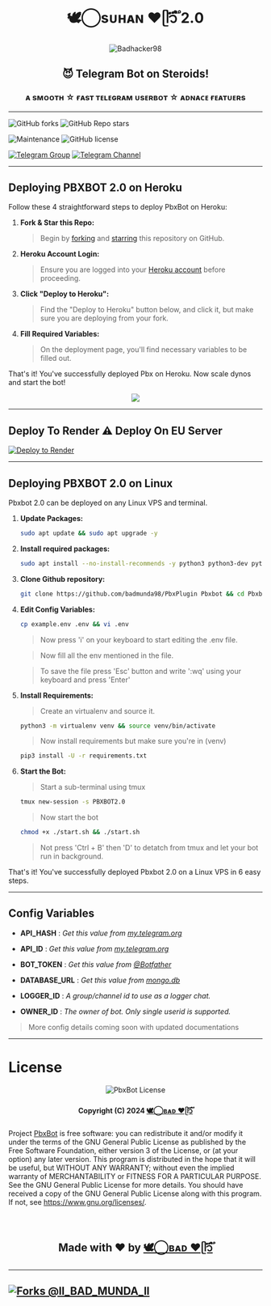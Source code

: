 <h1 align="center"><b> 🕊️⃝‌sᴜʜᴀɴ ❤️ᥫ᭡፝֟፝֟ 2.0</b></h1>

<p align="center"><img src="https://telegra.ph/file/fd8a6715f04182086b49e.jpg" alt="Badhacker98"></p>

<h2 align="center">😈 Telegram Bot on Steroids!</h3>

<h3 align="center">
    ᴀ sᴍᴏᴏᴛʜ ☆ ғᴀsᴛ ᴛᴇʟᴇɢʀᴀᴍ ᴜsᴇʀʙᴏᴛ 
☆ ᴀᴅɴᴀᴄᴇ ғᴇᴀᴛᴜᴇʀs
</h3>

---

![GitHub forks](https://img.shields.io/github/forks/Badhacker98/PBX_2.0?style=social)
![GitHub Repo stars](https://img.shields.io/github/stars/Badhacker98/PBX_2.0?style=social)

![Maintenance](https://img.shields.io/badge/Maintained%3F-Yes-white?&style=social&logo=hugo)
![GitHub license](https://img.shields.io/github/license/Badhacker98/PBX_2.0?&style=social&logo=github)


[![Telegram Group](https://img.shields.io/badge/Telegram-Group-white?&style=social&logo=telegram)](https://t.me/ll_THE_BAD_BOT_ll)
[![Telegram Channel](https://img.shields.io/badge/Telegram-Channel-white?&style=social&logo=telegram)](https://t.me/PBX_NETWORK)



---

## Deploying PBXBOT 2.0 on Heroku

Follow these 4 straightforward steps to deploy PbxBot on Heroku:

1. **Fork & Star this Repo:**
    > Begin by [forking](https://github.com/Badhacker98/PBX_2.0/fork) and [starring](https://github.com/Badhacker98/PBX_2.0//) this repository on GitHub.

2. **Heroku Account Login:**
   > Ensure you are logged into your [Heroku account](https://dashboard.heroku.com) before proceeding.

3. **Click "Deploy to Heroku":**
   > Find the "Deploy to Heroku" button below, and click it, but make sure you are deploying from your fork.

4. **Fill Required Variables:**
   > On the deployment page, you'll find necessary variables to be filled out.

That's it! You've successfully deployed Pbx  on Heroku. Now scale dynos and start the bot!

<p align="center">
    <a href="https://heroku.com/deploy"><img src="https://img.shields.io/badge/Pbxbot-Deploy%20To%20Heroku-black?style=for-the-badge&logo=heroku"/></a>
</p>

---

## Deploy To Render ⚠️ Deploy On EU Server

[![Deploy to Render](https://render.com/images/deploy-to-render-button.svg)](https://render.com/deploy?repo=https://github.com/Badhacker98/PBX_2.0)

---

## Deploying PBXBOT 2.0 on Linux

Pbxbot 2.0 can be deployed on any Linux VPS and terminal.

1. **Update Packages:**   
    ```bash
    sudo apt update && sudo apt upgrade -y
   ```

2. **Install required packages:**
    ```bash
    sudo apt install --no-install-recommends -y python3 python3-dev python3-pip python3-virtualenv git mediainfo nano ffmpeg unzip tmux
    ```

3. **Clone Github repository:**
   ```bash
   git clone https://github.com/badmunda98/PbxPlugin Pbxbot && cd Pbxbot
   ```

4. **Edit Config Variables:**
   ```bash
   cp example.env .env && vi .env
   ```
   > Now press 'i' on your keyboard to start editing the .env file.
   
   > Now fill all the env mentioned in the file.
   
   > To save the file press 'Esc' button and write ':wq' using your keyboard and press 'Enter'

5. **Install Requirements:**
    > Create an virtualenv and source it.
    ```bash
    python3 -m virtualenv venv && source venv/bin/activate
    ```
    > Now install requirements but make sure you're in (venv)
    ```bash
    pip3 install -U -r requirements.txt
    ```

6. **Start the Bot:**
    > Start a sub-terminal using tmux
    ```bash
    tmux new-session -s PBXBOT2.0
    ```
    > Now start the bot
    ```bash
    chmod +x ./start.sh && ./start.sh
    ```
    > Not press 'Ctrl + B' then 'D' to detatch from tmux and let your bot run in background.

That's it! You've successfully deployed Pbxbot 2.0 on a Linux VPS in 6 easy steps.

---

## Config Variables

- **API_HASH** : _Get this value from [my.telegram.org](https://my.telegram.org)_

- **API_ID** : _Get this value from [my.telegram.org](https://my.telegram.org)_

- **BOT_TOKEN** : _Get this value from [@Botfather](https://telegram.dog/BotFather)_

- **DATABASE_URL** : _Get this value from [mongo.db](https://account.mongodb.com/account/login)_

- **LOGGER_ID** : _A group/channel id to use as a logger chat._

- **OWNER_ID** : _The owner of bot. Only single userid is supported._

> More config details coming soon with updated documentations

---


# License

<p align="center">
    <img src="https://www.gnu.org/graphics/gplv3-or-later.png" alt="PbxBot License">
</p>

<h4 align="center">
    Copyright (C) 2024 <a href="https://github.com/The-Badhacker98">🕊️⃝‌ʙᴀᴅ ❤️ᥫ᭡፝֟፝֟</a>
</h4>

Project [PbxBot](https://github.com/Badhacker98/PBX_2.0) is free software: you can redistribute it and/or modify
it under the terms of the GNU General Public License as published by
the Free Software Foundation, either version 3 of the License, or
(at your option) any later version.
This program is distributed in the hope that it will be useful,
but WITHOUT ANY WARRANTY; without even the implied warranty of
MERCHANTABILITY or FITNESS FOR A PARTICULAR PURPOSE. See the
GNU General Public License for more details.
You should have received a copy of the GNU General Public License
along with this program. If not, see <https://www.gnu.org/licenses/>.

</br>

<h2 align="center">
    Made with ❤️ by <a href="https://github.com/Badhacker98">🕊️⃝‌ʙᴀᴅ ❤️ᥫ᭡፝֟፝֟</a>
</h2>

---
[![Forks @ll_BAD_MUNDA_ll](https://reporoster.com/forks/dark/Badhacker98/PBX_2.0)](https://github.com/Badhacker98/PBX_2.0/network/members)
---
